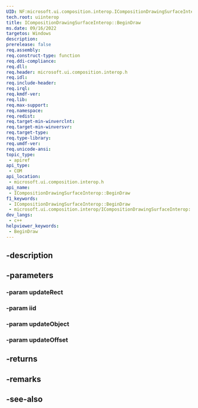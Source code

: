 ```yaml
---
UID: NF:microsoft.ui.composition.interop.ICompositionDrawingSurfaceInterop.BeginDraw
tech.root: uiinterop
title: ICompositionDrawingSurfaceInterop::BeginDraw
ms.date: 09/16/2022
targetos: Windows
description: 
prerelease: false
req.assembly: 
req.construct-type: function
req.ddi-compliance: 
req.dll: 
req.header: microsoft.ui.composition.interop.h
req.idl: 
req.include-header: 
req.irql: 
req.kmdf-ver: 
req.lib: 
req.max-support: 
req.namespace: 
req.redist: 
req.target-min-winverclnt: 
req.target-min-winversvr: 
req.target-type: 
req.type-library: 
req.umdf-ver: 
req.unicode-ansi: 
topic_type:
 - apiref
api_type:
 - COM
api_location:
 - microsoft.ui.composition.interop.h
api_name:
 - ICompositionDrawingSurfaceInterop::BeginDraw
f1_keywords:
 - ICompositionDrawingSurfaceInterop::BeginDraw
 - microsoft.ui.composition.interop/ICompositionDrawingSurfaceInterop::BeginDraw
dev_langs:
 - c++
helpviewer_keywords:
 - BeginDraw
---
```


## -description

## -parameters

### -param updateRect

### -param iid

### -param updateObject

### -param updateOffset

## -returns

## -remarks

## -see-also

